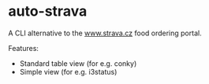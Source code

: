 # auto-strava

A CLI alternative to the www.strava.cz food ordering portal.

Features:

- Standard table view (for e.g. conky)
- Simple view (for e.g. i3status)
